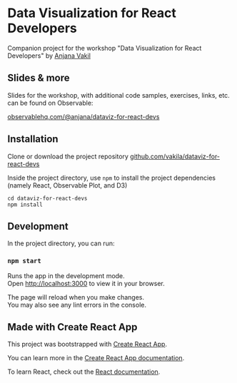 # Data Visualization for React Developers

Companion project for the workshop "Data Visualization for React Developers" by [Anjana Vakil](https://twitter.com/AnjanaVakil)

## Slides & more

Slides for the workshop, with additional code samples, exercises, links, etc. can be found on Observable:

[observablehq.com/@anjana/dataviz-for-react-devs](https://observablehq.com/@anjana/dataviz-for-react-devs)

## Installation

Clone or download the project repository [github.com/vakila/dataviz-for-react-devs](https://github.com/vakila/dataviz-for-react-devs)

Inside the project directory, use `npm` to install the project dependencies (namely React, Observable Plot, and D3)

```
cd dataviz-for-react-devs
npm install
```

## Development

In the project directory, you can run:

### `npm start`

Runs the app in the development mode.\
Open [http://localhost:3000](http://localhost:3000) to view it in your browser.

The page will reload when you make changes.\
You may also see any lint errors in the console.


## Made with Create React App

This project was bootstrapped with [Create React App](https://github.com/facebook/create-react-app).

You can learn more in the [Create React App documentation](https://facebook.github.io/create-react-app/docs/getting-started).

To learn React, check out the [React documentation](https://reactjs.org/).
